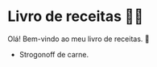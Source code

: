 # Livro de receitas :man_cook:

Olá! Bem-vindo ao meu livro de receitas. :wave:

- Strogonoff de carne.